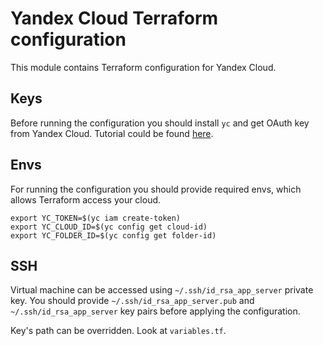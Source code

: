 # Yandex Cloud Terraform configuration

This module contains Terraform configuration for Yandex Cloud.

## Keys

Before running the configuration you should install `yc` and get OAuth key from
Yandex Cloud. Tutorial could be found [here](https://cloud.yandex.ru/docs/cli/quickstart).

## Envs

For running the configuration you should provide required envs, which allows
Terraform access your cloud.

    export YC_TOKEN=$(yc iam create-token)
    export YC_CLOUD_ID=$(yc config get cloud-id)
    export YC_FOLDER_ID=$(yc config get folder-id)

## SSH

Virtual machine can be accessed using `~/.ssh/id_rsa_app_server` private key.
You should provide `~/.ssh/id_rsa_app_server.pub` and `~/.ssh/id_rsa_app_server`
key pairs before applying the configuration.

Key's path can be overridden. Look at `variables.tf`.
